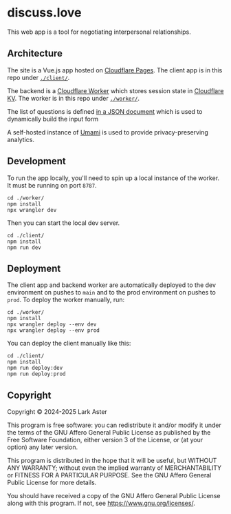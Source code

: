 # discuss.love

This web app is a tool for negotiating interpersonal relationships.

## Architecture

The site is a Vue.js app hosted on [Cloudflare
Pages](https://developers.cloudflare.com/pages). The client app is in this repo
under [`./client/`](./client).

The backend is a [Cloudflare Worker](https://developers.cloudflare.com/workers/)
which stores session state in [Cloudflare
KV](https://developers.cloudflare.com/kv/). The worker is in this repo under
[`./worker/`](./worker).

The list of questions is defined [in a JSON
document](./client/src/assets/questions/relationship.json) which is used to
dynamically build the input form

A self-hosted instance of [Umami](https://umami.is/) is used to provide
privacy-preserving analytics.

## Development

To run the app locally, you'll need to spin up a local instance of the worker.
It must be running on port `8787`.

```shell
cd ./worker/
npm install
npx wrangler dev
```

Then you can start the local dev server.

```shell
cd ./client/
npm install
npm run dev
```

## Deployment

The client app and backend worker are automatically deployed to the dev
environment on pushes to `main` and to the prod environment on pushes to `prod`.
To deploy the worker manually, run:

```shell
cd ./worker/
npm install
npx wrangler deploy --env dev
npx wrangler deploy --env prod
```

You can deploy the client manually like this:

```shell
cd ./client/
npm install
npm run deploy:dev
npm run deploy:prod
```

## Copyright

Copyright © 2024-2025 Lark Aster

This program is free software: you can redistribute it and/or modify it under
the terms of the GNU Affero General Public License as published by the Free
Software Foundation, either version 3 of the License, or (at your option) any
later version.

This program is distributed in the hope that it will be useful, but WITHOUT ANY
WARRANTY; without even the implied warranty of MERCHANTABILITY or FITNESS FOR A
PARTICULAR PURPOSE. See the GNU Affero General Public License for more details.

You should have received a copy of the GNU Affero General Public License along
with this program. If not, see <https://www.gnu.org/licenses/>.
